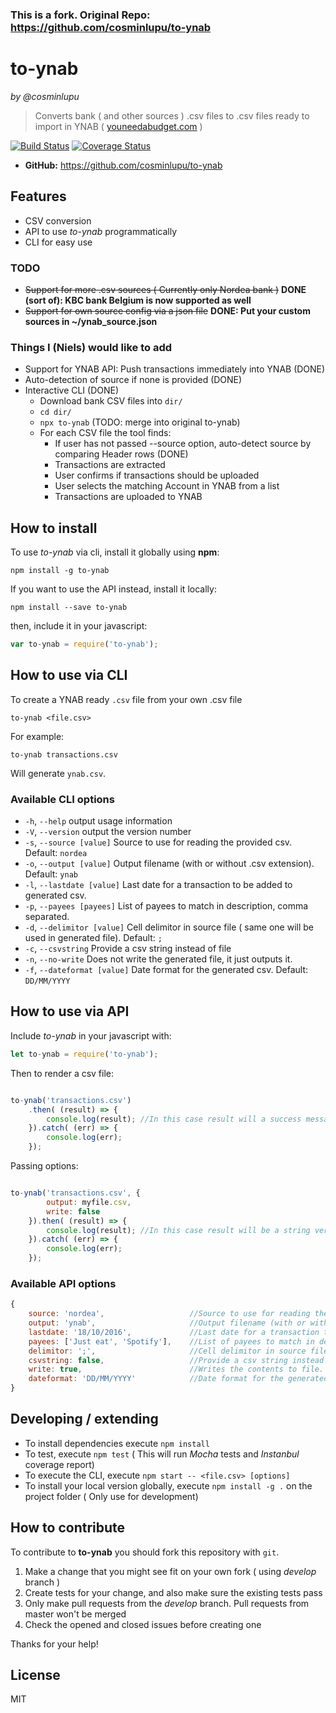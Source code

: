 ### This is a fork. Original Repo: <https://github.com/cosminlupu/to-ynab>

to-ynab
====
_by @cosminlupu_

> Converts bank ( and other sources ) .csv files to .csv files ready to import in YNAB ( [youneedabudget.com](https://youneedabudget.com/) ) 

[![Build Status](https://travis-ci.org/cosminlupu/to-ynab.svg?branch=master)](https://travis-ci.org/cosminlupu/to-ynab) [![Coverage Status](https://coveralls.io/repos/github/cosminlupu/to-ynab/badge.svg?branch=master)](https://coveralls.io/github/cosminlupu/to-ynab?branch=master)

* **GitHub:** <https://github.com/cosminlupu/to-ynab>

## Features
* CSV conversion
* API to use _to-ynab_ programmatically
* CLI for easy use

### TODO

* ~~Support for more .csv sources ( Currently only Nordea bank )~~ **DONE (sort of): KBC bank Belgium is now supported as well**
* ~~Support for own source config via a json file~~ **DONE: Put your custom sources in ~/ynab_source.json** 

### Things I (Niels) would like to add

* Support for YNAB API: Push transactions immediately into YNAB (DONE)
* Auto-detection of source if none is provided (DONE)
* Interactive CLI (DONE)
  * Download bank CSV files into `dir/`
  * `cd dir/`
  *  `npx to-ynab` (TODO: merge into original to-ynab)
  * For each CSV file the tool finds:
    * If user has not passed --source option, auto-detect source by comparing Header rows (DONE)
    * Transactions are extracted
    * User confirms if transactions should be uploaded
    * User selects the matching Account in YNAB from a list
    * Transactions are uploaded to YNAB

## How to install
To use _to-ynab_ via cli, install it globally using **npm**:
```
npm install -g to-ynab
```

If you want to use the API instead, install it locally:
```
npm install --save to-ynab
```

then, include it in your javascript:
```js
var to-ynab = require('to-ynab');
```

## How to use via CLI
To create a YNAB ready `.csv` file from your own .csv file
```
to-ynab <file.csv>
```
For example:
```
to-ynab transactions.csv
```
Will generate `ynab.csv`.

### Available CLI options
* `-h`, `--help`                output usage information
* `-V`, `--version`             output the version number
* `-s`, `--source [value]`      Source to use for reading the provided csv. Default: `nordea`
* `-o`, `--output [value]`      Output filename (with or without .csv extension). Default: `ynab`
* `-l`, `--lastdate [value]`    Last date for a transaction to be added to generated csv.
* `-p`, `--payees [payees]`     List of payees to match in description, comma separated.
* `-d`, `--delimitor [value]`   Cell delimitor in source file ( same one will be used in generated file). Default: `;`
* `-c`, `--csvstring`           Provide a csv string instead of file
* `-n`, `--no-write`            Does not write the generated file, it just outputs it.
* `-f`, `--dateformat [value]`  Date format for the generated csv. Default: `DD/MM/YYYY`



## How to use via API
Include _to-ynab_ in your javascript with:
```js
let to-ynab = require('to-ynab');
```

Then to render a csv file:
```js

to-ynab('transactions.csv')
    .then( (result) => {
        console.log(result); //In this case result will a success message with the location of the generated file
    }).catch( (err) => {
        console.log(err);
    });
```

Passing options:
```js

to-ynab('transactions.csv', {
        output: myfile.csv,
        write: false
    }).then( (result) => {
        console.log(result); //In this case result will be a string version of the generated file
    }).catch( (err) => {
        console.log(err);
    });
```

### Available API options
```js
{
    source: 'nordea',                   //Source to use for reading the provided csv. Default: _nordea_
    output: 'ynab',                     //Output filename (with or without .csv extension). Default: _ynab_
    lastdate: '18/10/2016',             //Last date for a transaction to be added to generated csv.
    payees: ['Just eat', 'Spotify'],    //List of payees to match in description, comma separated.
    delimitor: ';',                     //Cell delimitor in source file ( same one will be used in generated file). Default: _;_
    csvstring: false,                   //Provide a csv string instead of file
    write: true,                        //Writes the contents to file. Default: _true_
    dateformat: 'DD/MM/YYYY'            //Date format for the generated csv. Default: _DD/MM/YYYY_
}
```

## Developing / extending

* To install dependencies execute `npm install`
* To test, execute `npm test` ( This will run _Mocha_ tests and _Instanbul_ coverage report)
* To execute the CLI, execute `npm start -- <file.csv> [options]`
* To install your local version globally, execute `npm install -g .` on the project folder ( Only use for development)


## How to contribute
To contribute to **to-ynab** you should fork this repository with `git`.

1. Make a change that you might see fit on your own fork ( using _develop_ branch )
2. Create tests for your change, and also make sure the existing tests pass
4. Only make pull requests from the _develop_ branch. Pull requests from master won't be merged
5. Check the opened and closed issues before creating one

Thanks for your help!

## License
MIT
